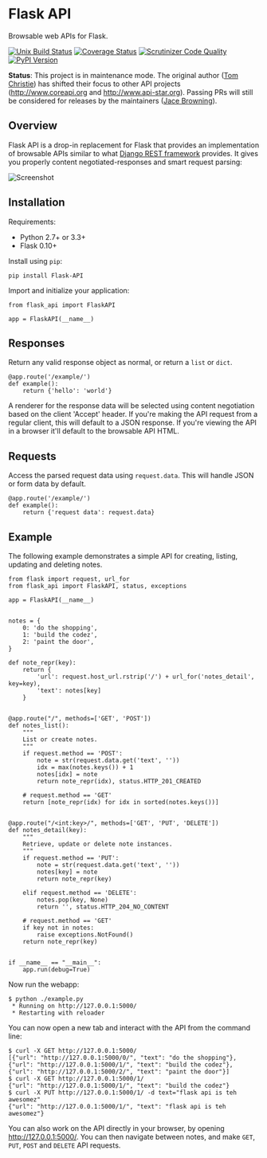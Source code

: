 # Flask API

Browsable web APIs for Flask.

[![Unix Build Status](https://img.shields.io/travis/flask-api/flask-api.svg)](https://travis-ci.org/flask-api/flask-api) 
[![Coverage Status](https://img.shields.io/coveralls/flask-api/flask-api.svg)](https://coveralls.io/r/flask-api/flask-api)
[![Scrutinizer Code Quality](https://img.shields.io/scrutinizer/g/flask-api/flask-api.svg)](https://scrutinizer-ci.com/g/flask-api/flask-api/)
[![PyPI Version](https://img.shields.io/pypi/v/Flask-API.svg)](https://pypi.org/project/Flask-API/)

**Status**: This project is in maintenance mode. The original author ([Tom Christie](https://twitter.com/_tomchristie)) has shifted their focus to other API projects (http://www.coreapi.org and http://www.api-star.org). Passing PRs will still be considered for releases by the maintainers ([Jace Browning](https://twitter.com/jacebrowning)).

## Overview

Flask API is a drop-in replacement for Flask that provides an implementation of browsable APIs similar to what [Django REST framework](http://www.django-rest-framework.org) provides. It gives you properly content negotiated-responses and smart request parsing:

![Screenshot](docs/screenshot.png)

## Installation

Requirements:

* Python 2.7+ or 3.3+
* Flask 0.10+

Install using `pip`:

    pip install Flask-API

Import and initialize your application:

    from flask_api import FlaskAPI

    app = FlaskAPI(__name__)

## Responses

Return any valid response object as normal, or return a `list` or `dict`.

    @app.route('/example/')
    def example():
        return {'hello': 'world'}

A renderer for the response data will be selected using content negotiation based on the client 'Accept' header. If you're making the API request from a regular client, this will default to a JSON response. If you're viewing the API in a browser it'll default to the browsable API HTML. 

## Requests

Access the parsed request data using `request.data`.  This will handle JSON or form data by default.

    @app.route('/example/')
    def example():
        return {'request data': request.data}

## Example

The following example demonstrates a simple API for creating, listing, updating and deleting notes.

	from flask import request, url_for
	from flask_api import FlaskAPI, status, exceptions
	
	app = FlaskAPI(__name__)
	
	
	notes = {
	    0: 'do the shopping',
	    1: 'build the codez',
	    2: 'paint the door',
	}
	
	def note_repr(key):
	    return {
	        'url': request.host_url.rstrip('/') + url_for('notes_detail', key=key),
	        'text': notes[key]
	    }
	
	
	@app.route("/", methods=['GET', 'POST'])
	def notes_list():
	    """
	    List or create notes.
	    """
	    if request.method == 'POST':
	        note = str(request.data.get('text', ''))
	        idx = max(notes.keys()) + 1
	        notes[idx] = note
	        return note_repr(idx), status.HTTP_201_CREATED
	
	    # request.method == 'GET'
	    return [note_repr(idx) for idx in sorted(notes.keys())]
	
	
	@app.route("/<int:key>/", methods=['GET', 'PUT', 'DELETE'])
	def notes_detail(key):
	    """
	    Retrieve, update or delete note instances.
	    """
	    if request.method == 'PUT':
	        note = str(request.data.get('text', ''))
	        notes[key] = note
	        return note_repr(key)
	
	    elif request.method == 'DELETE':
	        notes.pop(key, None)
	        return '', status.HTTP_204_NO_CONTENT
	
	    # request.method == 'GET'
	    if key not in notes:
	        raise exceptions.NotFound()
	    return note_repr(key)
	
	
	if __name__ == "__main__":
	    app.run(debug=True)

Now run the webapp:

    $ python ./example.py
     * Running on http://127.0.0.1:5000/
     * Restarting with reloader

You can now open a new tab and interact with the API from the command line:

    $ curl -X GET http://127.0.0.1:5000/
    [{"url": "http://127.0.0.1:5000/0/", "text": "do the shopping"}, {"url": "http://127.0.0.1:5000/1/", "text": "build the codez"}, {"url": "http://127.0.0.1:5000/2/", "text": "paint the door"}]
    $ curl -X GET http://127.0.0.1:5000/1/
    {"url": "http://127.0.0.1:5000/1/", "text": "build the codez"}
    $ curl -X PUT http://127.0.0.1:5000/1/ -d text="flask api is teh awesomez"
    {"url": "http://127.0.0.1:5000/1/", "text": "flask api is teh awesomez"}

You can also work on the API directly in your browser, by opening <http://127.0.0.1:5000/>.  You can then navigate between notes, and make `GET`, `PUT`, `POST` and `DELETE` API requests.
